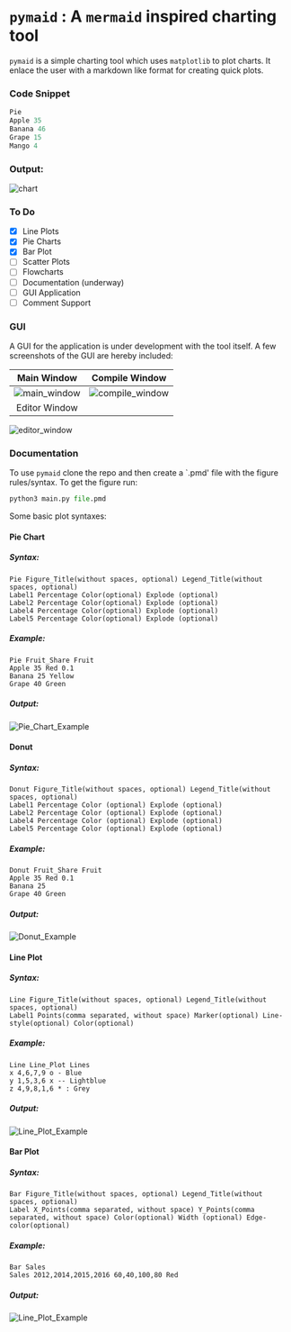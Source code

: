 # `pymaid` : A `mermaid` inspired charting tool

`pymaid` is a simple charting tool which uses `matplotlib` to
plot charts. It enlace the user with a markdown like format
for creating quick plots. 

### Code Snippet
```Python
Pie
Apple 35
Banana 46
Grape 15
Mango 4
```
### Output:
![chart](assets/Demo.png)

### To Do
- [x] Line Plots
- [x] Pie Charts
- [x] Bar Plot
- [ ] Scatter Plots
- [ ] Flowcharts
- [ ] Documentation (underway)
- [ ] GUI Application
- [ ] Comment Support

### GUI 
A GUI for the application is under development with the tool itself.
A few screenshots of the GUI are hereby included:

Main Window                              | Compile Window 
:---------------------------------------:|:--------------------------------:
![main_window](assets/main_window.png)   |![compile_window](assets/compiler.png)
Editor Window                            |
![editor_window](assets/editor.png)

### Documentation
To use `pymaid` clone the repo and then create a `.pmd' file with the 
figure rules/syntax.
To get the figure run:
```Python
python3 main.py file.pmd
```

Some basic plot syntaxes:

#### Pie Chart
##### Syntax:
```Syntax
Pie Figure_Title(without spaces, optional) Legend_Title(without spaces, optional)
Label1 Percentage Color(optional) Explode (optional)
Label2 Percentage Color(optional) Explode (optional)
Label4 Percentage Color(optional) Explode (optional)
Label5 Percentage Color(optional) Explode (optional)
```

##### Example:
```pmd
Pie Fruit_Share Fruit
Apple 35 Red 0.1
Banana 25 Yellow
Grape 40 Green
```
##### Output:
![Pie_Chart_Example](assets/Fruit_Share.png)

#### Donut
##### Syntax:
```Syntax
Donut Figure_Title(without spaces, optional) Legend_Title(without spaces, optional)
Label1 Percentage Color (optional) Explode (optional) 
Label2 Percentage Color (optional) Explode (optional)
Label4 Percentage Color (optional) Explode (optional)
Label5 Percentage Color (optional) Explode (optional)
```

##### Example:
```pmd
Donut Fruit_Share Fruit
Apple 35 Red 0.1
Banana 25
Grape 40 Green
```
##### Output:
![Donut_Example](assets/donut.png)

#### Line Plot
##### Syntax:
```Syntax
Line Figure_Title(without spaces, optional) Legend_Title(without spaces, optional)
Label1 Points(comma separated, without space) Marker(optional) Line-style(optional) Color(optional)

```

##### Example:
```pmd
Line Line_Plot Lines
x 4,6,7,9 o - Blue 
y 1,5,3,6 x -- Lightblue
z 4,9,8,1,6 * : Grey
```

##### Output:
![Line_Plot_Example](assets/Line_Plot.png)

#### Bar Plot
##### Syntax:
```Syntax
Bar Figure_Title(without spaces, optional) Legend_Title(without spaces, optional)
Label X_Points(comma separated, without space) Y_Points(comma separated, without space) Color(optional) Width (optional) Edge-color(optional)
```

##### Example:
```pmd
Bar Sales 
Sales 2012,2014,2015,2016 60,40,100,80 Red
```

##### Output:
![Line_Plot_Example](assets/Sales.png)
